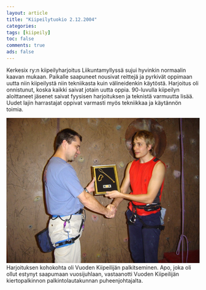 ```yaml
---
layout: article 
title: "Kiipeilytuokio 2.12.2004" 
categories: 
tags: [kiipeily]
toc: false 
comments: true 
ads: false 
---
```


Kerkesix ry:n kiipeilyharjoitus Liikuntamyllyssä sujui hyvinkin
normaalin kaavan mukaan. Paikalle saapuneet nousivat reittejä ja
pyrkivät oppimaan uutta niin kiipeilystä niin tekniikasta kuin
välineidenkin käytöstä. Harjoitus oli onnistunut, koska kaikki saivat
jotain uutta oppia. 90-luvulla kiipeilyn aloittaneet jäsenet saivat
fyysisen harjoituksen ja teknistä varmuutta lisää. Uudet lajin
harrastajat oppivat varmasti myös tekniikkaa ja käytännön toimia.

![](/images/kiipeilytuokio-2.12.2004/kiipeilyseinalla20041202_1b.jpg)Harjoituksen
kohokohta oli Vuoden Kiipeilijän palkitseminen. Apo, joka oli ollut
estynyt saapumaan vuosijuhlaan, vastaanotti Vuoden Kiipeilijän
kiertopalkinnon palkintolautakunnan puheenjohtajalta.

